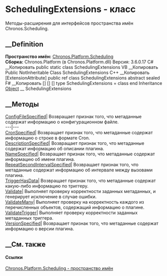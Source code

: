 # SchedulingExtensions - класс
Методы-расширения для интерфейсов пространства имён Chronos.Scheduling.
## __Definition
 **Пространство имён:**
[Chronos.Platform.Scheduling](N_Chronos_Platform_Scheduling.htm)  
 **Сборка:** Chronos.Platform (в Chronos.Platform.dll) Версия: 3.6.0.17
C# __Копировать
     public static class SchedulingExtensions
VB __Копировать
    <ExtensionAttribute>
    Public NotInheritable Class SchedulingExtensions
C++ __Копировать
    [ExtensionAttribute]
    public ref class SchedulingExtensions abstract sealed
F# __Копировать
     [<AbstractClassAttribute>]
    [<SealedAttribute>]
    [<ExtensionAttribute>]
    type SchedulingExtensions = class end
Inheritance
    [Object](https://learn.microsoft.com/dotnet/api/system.object) __ SchedulingExtensions
##  __Методы
[ConfigFileSpecified](M_Chronos_Platform_Scheduling_SchedulingExtensions_ConfigFileSpecified.htm)|
Возвращает признак того, что метаданные содержат информацию о конфигурационном
файле.  
---|---  
[CronSpecified](M_Chronos_Platform_Scheduling_SchedulingExtensions_CronSpecified.htm)|
Возвращает признак того, что метаданные содержат информацию о строке в формате
Cron.  
[DescriptionSpecified](M_Chronos_Platform_Scheduling_SchedulingExtensions_DescriptionSpecified.htm)|
Возвращает признак того, что метаданные содержат информацию об описании
плагина.  
[NameSpecified](M_Chronos_Platform_Scheduling_SchedulingExtensions_NameSpecified.htm)|
Возвращает признак того, что метаданные содержат информацию об имени плагина.  
[RepeatSecondIntervalSpecified](M_Chronos_Platform_Scheduling_SchedulingExtensions_RepeatSecondIntervalSpecified.htm)|
Возвращает признак того, что метаданные содержат информацию об интервале между
вызовами плагина.  
[TriggerHasData](M_Chronos_Platform_Scheduling_SchedulingExtensions_TriggerHasData.htm)|
Возвращает признак того, что метаданные содержат какую-либо информацию по
триггеру.  
[Validate](M_Chronos_Platform_Scheduling_SchedulingExtensions_Validate.htm)|
Выполняет проверку корректности заданных метаданных, и генерирует исключение в
случае ошибки.  
[ValidateMany](M_Chronos_Platform_Scheduling_SchedulingExtensions_ValidateMany.htm)|
Выполняет проверку на корректность каждого из перечисленных объектов,
содержащий информацию о плагине.  
[ValidateTrigger](M_Chronos_Platform_Scheduling_SchedulingExtensions_ValidateTrigger.htm)|
Выполняет проверку корректности заданных метаданных триггера.  
[VersionSpecified](M_Chronos_Platform_Scheduling_SchedulingExtensions_VersionSpecified.htm)|
Возвращает признак того, что метаданные содержат информацию о версии плагина.  
## __См. также
#### Ссылки
[Chronos.Platform.Scheduling - пространство
имён](N_Chronos_Platform_Scheduling.htm)
